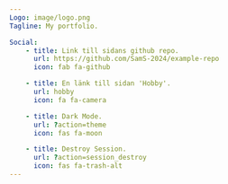 ```yaml
---
Logo: image/logo.png
Tagline: My portfolio.

Social:
    - title: Link till sidans github repo.
      url: https://github.com/SamS-2024/example-repo
      icon: fab fa-github

    - title: En länk till sidan 'Hobby'.
      url: hobby
      icon: fa fa-camera

    - title: Dark Mode.
      url: ?action=theme
      icon: fas fa-moon

    - title: Destroy Session.
      url: ?action=session_destroy
      icon: fas fa-trash-alt
---
```

  